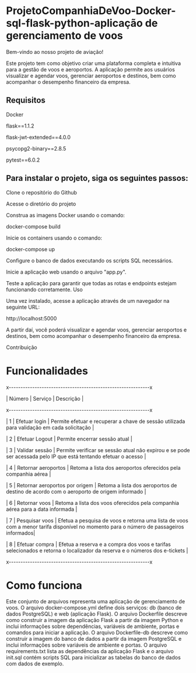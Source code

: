 # ProjetoCompanhiaDeVoo-Docker-sql-flask-python-aplicação de gerenciamento de voos

Bem-vindo ao nosso projeto de aviação!

Este projeto tem como objetivo criar uma plataforma completa e intuitiva para a gestão de voos e aeroportos. A aplicação permite aos usuários visualizar e agendar voos, gerenciar aeroportos e destinos, bem como acompanhar o desempenho financeiro da empresa.

## Requisitos

Docker

flask==1.1.2

flask-jwt-extended==4.0.0

psycopg2-binary==2.8.5

pytest==6.0.2


## Para instalar o projeto, siga os seguintes passos:

Clone o repositório do Github

Acesse o diretório do projeto

Construa as imagens Docker usando o comando:


docker-compose build

Inicie os containers usando o comando:


docker-compose up

Configure o banco de dados executando os scripts SQL necessários.

Inicie a aplicação web usando o arquivo "app.py".

Teste a aplicação para garantir que todas as rotas e endpoints estejam funcionando corretamente.
Uso

Uma vez instalado, acesse a aplicação através de um navegador na seguinte URL:

http://localhost:5000

A partir daí, você poderá visualizar e agendar voos, gerenciar aeroportos e destinos, bem como acompanhar o desempenho financeiro da empresa.

Contribuição

# Funcionalidades

x------------------------------------------------------------x

| Número | Serviço            | Descrição                        |

x------------------------------------------------------------x

| 1      | Efetuar login      | Permite efetuar e recuperar a chave de sessão utilizada para validação em cada solicitação |

| 2      | Efetuar Logout     | Permite encerrar sessão atual                                                        |

| 3      | Validar sessão     | Permite verificar se sessão atual não expirou e se pode ser acessada pelo IP que está tentando efetuar o acesso |

| 4      | Retornar aeroportos | Retoma a lista dos aeroportos oferecidos pela companhia aérea                     |

| 5      | Retornar aeroportos por origem | Retoma a lista dos aeroportos de destino de acordo com o aeroporto de origem informado |

| 6      | Retornar voos      | Retoma a lista dos voos oferecidos pela companhia aérea para a data informada       |

| 7      | Pesquisar voos     | Efetua a pesquisa de voos e retorna uma lista de voos com a menor tarifa disponível no momento para o número de passageiros informados|

| 8      | Efetuar compra     | Efetua a reserva e a compra dos voos e tarifas selecionados e retorna o localizador da reserva e o números dos e-tickets |


x------------------------------------------------------------x


# Como funciona

Este conjunto de arquivos representa uma aplicação de gerenciamento de voos. O arquivo docker-compose.yml define dois serviços: db (banco de dados PostgreSQL) e web (aplicação Flask). O arquivo Dockerfile descreve como construir a imagem da aplicação Flask a partir da imagem Python e inclui informações sobre dependências, variáveis de ambiente, portas e comandos para iniciar a aplicação. O arquivo Dockerfile-db descreve como construir a imagem do banco de dados a partir da imagem PostgreSQL e inclui informações sobre variáveis de ambiente e portas. O arquivo requirements.txt lista as dependências da aplicação Flask e o arquivo init.sql contém scripts SQL para inicializar as tabelas do banco de dados com dados de exemplo.
